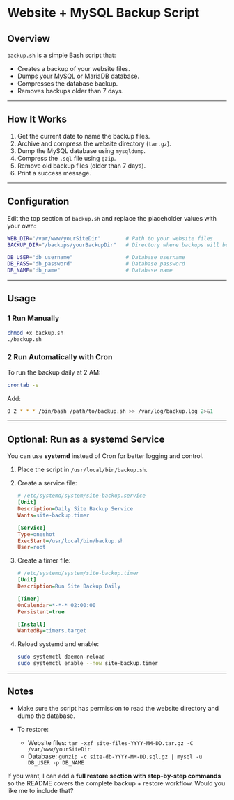 # Website + MySQL Backup Script

## Overview
`backup.sh` is a simple Bash script that:
- Creates a backup of your website files.
- Dumps your MySQL or MariaDB database.
- Compresses the database backup.
- Removes backups older than 7 days.

---

## How It Works
1. Get the current date to name the backup files.
2. Archive and compress the website directory (`tar.gz`).
3. Dump the MySQL database using `mysqldump`.
4. Compress the `.sql` file using `gzip`.
5. Remove old backup files (older than 7 days).
6. Print a success message.

---

## Configuration
Edit the top section of `backup.sh` and replace the placeholder values with your own:
```bash
WEB_DIR="/var/www/yourSiteDir"        # Path to your website files
BACKUP_DIR="/backups/yourBackupDir"   # Directory where backups will be stored

DB_USER="db_username"                 # Database username
DB_PASS="db_password"                 # Database password
DB_NAME="db_name"                     # Database name
````

---

## Usage

### 1️ Run Manually

```bash
chmod +x backup.sh
./backup.sh
```

### 2️ Run Automatically with Cron

To run the backup daily at 2 AM:

```bash
crontab -e
```

Add:

```bash
0 2 * * * /bin/bash /path/to/backup.sh >> /var/log/backup.log 2>&1
```

---

## Optional: Run as a systemd Service

You can use **systemd** instead of Cron for better logging and control.

1. Place the script in `/usr/local/bin/backup.sh`.
2. Create a service file:

   ```ini
   # /etc/systemd/system/site-backup.service
   [Unit]
   Description=Daily Site Backup Service
   Wants=site-backup.timer

   [Service]
   Type=oneshot
   ExecStart=/usr/local/bin/backup.sh
   User=root
   ```
3. Create a timer file:

   ```ini
   # /etc/systemd/system/site-backup.timer
   [Unit]
   Description=Run Site Backup Daily

   [Timer]
   OnCalendar=*-*-* 02:00:00
   Persistent=true

   [Install]
   WantedBy=timers.target
   ```
4. Reload systemd and enable:

   ```bash
   sudo systemctl daemon-reload
   sudo systemctl enable --now site-backup.timer
   ```

---

## Notes

* Make sure the script has permission to read the website directory and dump the database.
* To restore:

  * Website files: `tar -xzf site-files-YYYY-MM-DD.tar.gz -C /var/www/yourSiteDir`
  * Database: `gunzip -c site-db-YYYY-MM-DD.sql.gz | mysql -u DB_USER -p DB_NAME`



If you want, I can add a **full restore section with step-by-step commands** so the README covers the complete backup + restore workflow. Would you like me to include that?
```
